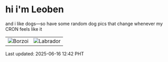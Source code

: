# hi i'm Leoben

and i like dogs—so have some random dog pics that change whenever my CRON feels like it

|  |  |
|--------|----------|
| ![Borzoi](https://random-dog-vercel.vercel.app/api/random-borzoi?v=1750048948) | ![Labrador](https://random-dog-vercel.vercel.app/api/random-labrador?v=1750048948) |

Last updated: 2025-06-16 12:42 PHT
